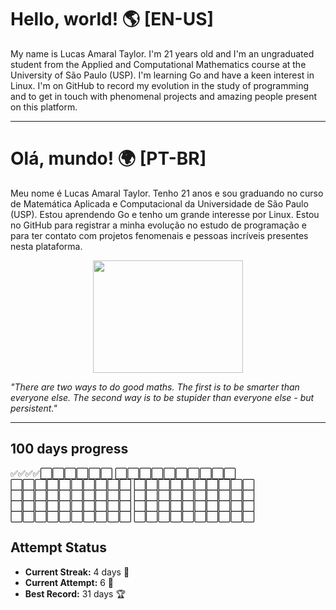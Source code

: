 # Hello, world! 🌎 [EN-US]

My name is Lucas Amaral Taylor. I'm 21 years old and I'm an ungraduated student from the Applied and Computational Mathematics course at the University of São Paulo (USP). I'm learning Go and have a keen interest in Linux. I'm on GitHub to record my evolution in the study of programming and to get in touch with phenomenal projects and amazing people present on this platform.

---

# Olá, mundo! 🌍 [PT-BR]

Meu nome é Lucas Amaral Taylor. Tenho 21 anos e sou graduando no curso de Matemática Aplicada e Computacional da Universidade de São Paulo (USP). Estou aprendendo Go e tenho um grande interesse por Linux. Estou no GitHub para registrar a minha evolução no estudo de programação e para ter contato com projetos fenomenais e pessoas incríveis presentes nesta plataforma.

<p align="center">
  <img src="https://media4.giphy.com/media/pO4UHglOY2vII/giphy.gif?cid=ecf05e479o0l8n09zeoqjx3zqloxh65hoo7yfozejgzqniyg&rid=giphy.gif&ct=g" width="240" height="180">
</p>

*"There are two ways to do good maths. The first is to be smarter than everyone else. The second way is to be stupider than everyone else - but persistent."*  

---
## 100 days progress
✅✅✅✅⬜️⬜️⬜️⬜️⬜️⬜️
⬜️⬜️⬜️⬜️⬜️⬜️⬜️⬜️⬜️⬜️
⬜️⬜️⬜️⬜️⬜️⬜️⬜️⬜️⬜️⬜️
⬜️⬜️⬜️⬜️⬜️⬜️⬜️⬜️⬜️⬜️
⬜️⬜️⬜️⬜️⬜️⬜️⬜️⬜️⬜️⬜️
⬜️⬜️⬜️⬜️⬜️⬜️⬜️⬜️⬜️⬜️
⬜️⬜️⬜️⬜️⬜️⬜️⬜️⬜️⬜️⬜️
⬜️⬜️⬜️⬜️⬜️⬜️⬜️⬜️⬜️⬜️
⬜️⬜️⬜️⬜️⬜️⬜️⬜️⬜️⬜️⬜️
⬜️⬜️⬜️⬜️⬜️⬜️⬜️⬜️⬜️⬜️

## Attempt Status
  - **Current Streak:** 4 days 🌟
  - **Current Attempt:** 6 🎯
  - **Best Record:** 31 days 🏆
